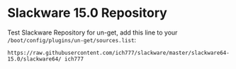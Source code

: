 # Slackware 15.0 Repository

Test Slackware Repository for un-get, add this line to your `/boot/config/plugins/un-get/sources.list`:

`https://raw.githubusercontent.com/ich777/slackware/master/slackware64-15.0/slackware64/ ich777`